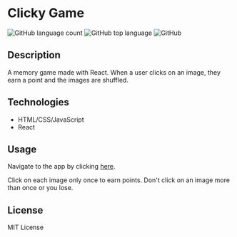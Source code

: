 # Clicky Game
![GitHub language count](https://img.shields.io/github/languages/count/rebeccagoldstein/clicky-game)
![GitHub top language](https://img.shields.io/github/languages/top/rebeccagoldstein/clicky-game)
![GitHub](https://img.shields.io/github/license/rebeccagoldstein/clicky-game)

## Description
A memory game made with React. When a user clicks on an image, they earn a point and the images are shuffled. 

## Technologies
* HTML/CSS/JavaScript
* React

## Usage
Navigate to the app by clicking [here](https://rebeccagoldstein.github.io/clicky-game/).

Click on each image only once to earn points. Don't click on an image more than once or you lose.

## License
MIT License

